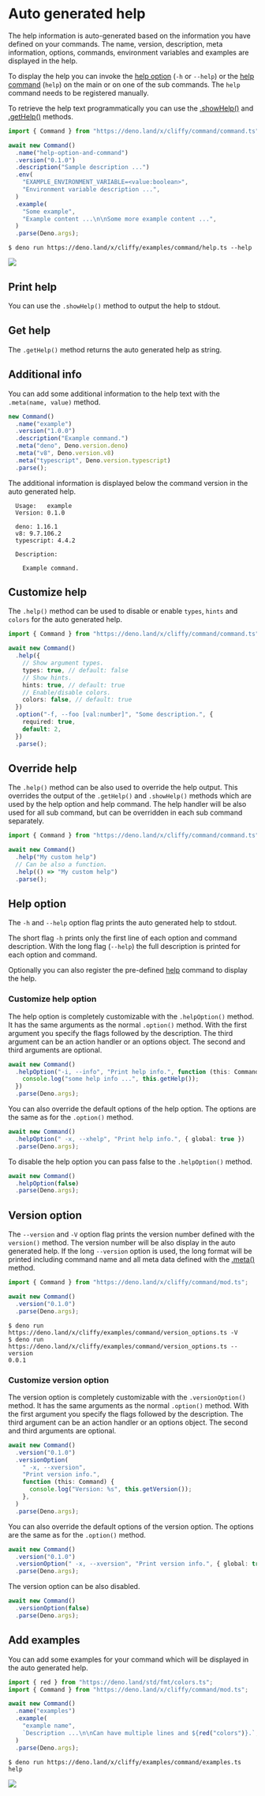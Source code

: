 # Auto generated help

The help information is auto-generated based on the information you have defined
on your commands. The name, version, description, meta information, options,
commands, environment variables and examples are displayed in the help.

To display the help you can invoke the [help option](#help-option) (`-h` or
`--help`) or the [help command](./build_in_commands.md#help-command) (`help`) on
the main or on one of the sub commands. The `help` command needs to be
registered manually.

To retrieve the help text programmatically you can use the
[.showHelp()](#print-help) and [.getHelp()](#get-help) methods.

```typescript
import { Command } from "https://deno.land/x/cliffy/command/command.ts";

await new Command()
  .name("help-option-and-command")
  .version("0.1.0")
  .description("Sample description ...")
  .env(
    "EXAMPLE_ENVIRONMENT_VARIABLE=<value:boolean>",
    "Environment variable description ...",
  )
  .example(
    "Some example",
    "Example content ...\n\nSome more example content ...",
  )
  .parse(Deno.args);
```

```console
$ deno run https://deno.land/x/cliffy/examples/command/help.ts --help
```

![](assets/img/help.gif)

## Print help

You can use the `.showHelp()` method to output the help to stdout.

## Get help

The `.getHelp()` method returns the auto generated help as string.

## Additional info

You can add some additional information to the help text with the
`.meta(name, value)` method.

```ts
new Command()
  .name("example")
  .version("1.0.0")
  .description("Example command.")
  .meta("deno", Deno.version.deno)
  .meta("v8", Deno.version.v8)
  .meta("typescript", Deno.version.typescript)
  .parse();
```

The additional information is displayed below the command version in the auto
generated help.

```console
  Usage:   example
  Version: 0.1.0

  deno: 1.16.1
  v8: 9.7.106.2
  typescript: 4.4.2

  Description:

    Example command.
```

## Customize help

The `.help()` method can be used to disable or enable `types`, `hints` and
`colors` for the auto generated help.

```typescript
import { Command } from "https://deno.land/x/cliffy/command/command.ts";

await new Command()
  .help({
    // Show argument types.
    types: true, // default: false
    // Show hints.
    hints: true, // default: true
    // Enable/disable colors.
    colors: false, // default: true
  })
  .option("-f, --foo [val:number]", "Some description.", {
    required: true,
    default: 2,
  })
  .parse();
```

## Override help

The `.help()` method can be also used to override the help output. This
overrides the output of the `.getHelp()` and `.showHelp()` methods which are
used by the help option and help command. The help handler will be also used for
all sub command, but can be overridden in each sub command separately.

```typescript
import { Command } from "https://deno.land/x/cliffy/command/command.ts";

await new Command()
  .help("My custom help")
  // Can be also a function.
  .help(() => "My custom help")
  .parse();
```

## Help option

The `-h` and `--help` option flag prints the auto generated help to stdout.

The short flag `-h` prints only the first line of each option and command
description. With the long flag (`--help`) the full description is printed for
each option and command.

Optionally you can also register the pre-defined
[help](./build_in_commands.md#help-command) command to display the help.

### Customize help option

The help option is completely customizable with the `.helpOption()` method. It
has the same arguments as the normal `.option()` method. With the first argument
you specify the flags followed by the description. The third argument can be an
action handler or an options object. The second and third arguments are
optional.

```typescript
await new Command()
  .helpOption("-i, --info", "Print help info.", function (this: Command) {
    console.log("some help info ...", this.getHelp());
  })
  .parse(Deno.args);
```

You can also override the default options of the help option. The options are
the same as for the `.option()` method.

```typescript
await new Command()
  .helpOption(" -x, --xhelp", "Print help info.", { global: true })
  .parse(Deno.args);
```

To disable the help option you can pass false to the `.helpOption()` method.

```typescript
await new Command()
  .helpOption(false)
  .parse(Deno.args);
```

## Version option

The `--version` and `-V` option flag prints the version number defined with the
`version()` method. The version number will be also display in the auto
generated help. If the long `--version` option is used, the long format will be
printed including command name and all meta data defined with the
[.meta()](#additional-info) method.

```typescript
import { Command } from "https://deno.land/x/cliffy/command/mod.ts";

await new Command()
  .version("0.1.0")
  .parse(Deno.args);
```

```console
$ deno run https://deno.land/x/cliffy/examples/command/version_options.ts -V
$ deno run https://deno.land/x/cliffy/examples/command/version_options.ts --version
0.0.1
```

### Customize version option

The version option is completely customizable with the `.versionOption()`
method. It has the same arguments as the normal `.option()` method. With the
first argument you specify the flags followed by the description. The third
argument can be an action handler or an options object. The second and third
arguments are optional.

```typescript
await new Command()
  .version("0.1.0")
  .versionOption(
    " -x, --xversion",
    "Print version info.",
    function (this: Command) {
      console.log("Version: %s", this.getVersion());
    },
  )
  .parse(Deno.args);
```

You can also override the default options of the version option. The options are
the same as for the `.option()` method.

```typescript
await new Command()
  .version("0.1.0")
  .versionOption(" -x, --xversion", "Print version info.", { global: true })
  .parse(Deno.args);
```

The version option can be also disabled.

```typescript
await new Command()
  .versionOption(false)
  .parse(Deno.args);
```

## Add examples

You can add some examples for your command which will be displayed in the auto
generated help.

```typescript
import { red } from "https://deno.land/std/fmt/colors.ts";
import { Command } from "https://deno.land/x/cliffy/command/mod.ts";

await new Command()
  .name("examples")
  .example(
    "example name",
    `Description ...\n\nCan have multiple lines and ${red("colors")}.`,
  )
  .parse(Deno.args);
```

```console
$ deno run https://deno.land/x/cliffy/examples/command/examples.ts help
```

![](assets/img/examples.gif)
